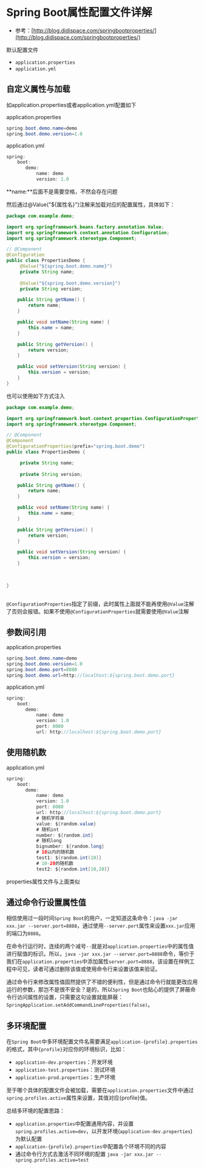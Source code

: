 # Spring Boot属性配置文件详解
- 参考：[http://blog.didispace.com/springbootproperties/](http://blog.didispace.com/springbootproperties/)

默认配置文件
- `application.properties`
- `application.yml`

## 自定义属性与加载

如application.properties或者application.yml配置如下

application.properties
```java
spring.boot.demo.name=demo
spring.boot.demo.version=1.0
```
application.yml
```java
spring:
    boot:
       demo:
           name: demo
           version: 1.0
```

**name:**后面不是需要空格，不然会存在问题

 
然后通过@Value("${属性名}")注解来加载对应的配置属性，具体如下：
```java
package com.example.demo;

import org.springframework.beans.factory.annotation.Value;
import org.springframework.context.annotation.Configuration;
import org.springframework.stereotype.Component;

// @Component
@Configuration
public class PropertiesDemo {
	 @Value("${spring.boot.demo.name}")
	 private String name;
	 
	 @Value("${spring.boot.demo.version}")
	 private String version;

	public String getName() {
		return name;
	}

	public void setName(String name) {
		this.name = name;
	}

	public String getVersion() {
		return version;
	}

	public void setVersion(String version) {
		this.version = version;
	}
}
```

也可以使用如下方式注入
```java
package com.example.demo;

import org.springframework.boot.context.properties.ConfigurationProperties;
import org.springframework.stereotype.Component;

// @Component
@Component
@ConfigurationProperties(prefix="spring.boot.demo")
public class PropertiesDemo {

	 private String name;
	 
	 private String version;

	public String getName() {
		return name;
	}

	public void setName(String name) {
		this.name = name;
	}

	public String getVersion() {
		return version;
	}

	public void setVersion(String version) {
		this.version = version;
	}

	
	
}
 
```
`@ConfigurationProperties`指定了前缀，此时属性上面就不能再使用```@Value```注解了否则会报错。如果不使用`@ConfigurationProperties`就需要使用```@Value```注解

## 参数间引用

application.properties
```java
spring.boot.demo.name=demo
spring.boot.demo.version=1.0
spring.boot.demo.port=8080
spring.boot.demo.url=http://localhost:${spring.boot.demo.port}
```

application.yml
```java
spring:
    boot:
       demo:
           name: demo
           version: 1.0
           port: 8080
           url: http://localhost:${spring.boot.demo.port}
```

## 使用随机数

application.yml
```java
spring:
    boot:
       demo:
           name: demo
           version: 1.0
           port: 8080
           url: http://localhost:${spring.boot.demo.port}
           # 随机字符串
           value: ${random.value}
           # 随机int
           number: ${random.int}
           # 随机long
           bignumber: ${random.long}
           # 10以内的随机数
           test1: ${random.int(10)}
           # 10-20的随机数
           test2: ${random.int[10,20]}
```
properties属性文件与上面类似

## 通过命令行设置属性值

相信使用过一段时间```Spring Boot```的用户，一定知道这条命令：```java -jar xxx.jar --server.port=8888```，通过使用```--server.port```属性来设置```xxx.jar```应用的端口为```8888```。

在命令行运行时，连续的两个减号```--```就是对```application.properties```中的属性值进行赋值的标识。所以，```java -jar xxx.jar --server.port=8888```命令，等价于我们在```application.properties```中添加属性```server.port=8888```，该设置在样例工程中可见，读者可通过删除该值或使用命令行来设置该值来验证。

通过命令行来修改属性值固然提供了不错的便利性，但是通过命令行就能更改应用运行的参数，那岂不是很不安全？是的，所以```Spring Boot```也贴心的提供了屏蔽命令行访问属性的设置，只需要这句设置就能屏蔽：```SpringApplication.setAddCommandLineProperties(false)```。          

## 多环境配置

在```Spring Boot```中多环境配置文件名需要满足```application-{profile}.properties```的格式，其中```{profile}```对应你的环境标识，比如：

- ```application-dev.properties```：开发环境
- ```application-test.properties```：测试环境
- ```application-prod.properties```：生产环境

至于哪个具体的配置文件会被加载，需要在```application.properties```文件中通过```spring.profiles.active```属性来设置，其值对应{profile}值。

总结多环境的配置思路：
- ```application.properties```中配置通用内容，并设置```spring.profiles.active=dev```，以开发环境(```application-dev.properties```)为默认配置
- ```application-{profile}.properties```中配置各个环境不同的内容
- 通过命令行方式去激活不同环境的配置 ```java -jar xxx.jar --spring.profiles.active=test```
 

